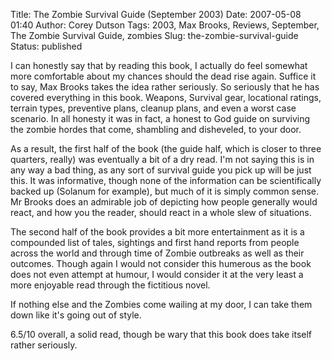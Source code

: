 Title: The Zombie Survival Guide (September 2003)
Date: 2007-05-08 01:40
Author: Corey Dutson
Tags: 2003, Max Brooks, Reviews, September, The Zombie Survival Guide, zombies
Slug: the-zombie-survival-guide
Status: published

I can honestly say that by reading this book, I actually do feel
somewhat more comfortable about my chances should the dead rise again.
Suffice it to say, Max Brooks takes the idea rather seriously. So
seriously that he has covered everything in this book. Weapons, Survival
gear, locational ratings, terrain types, preventive plans, cleanup
plans, and even a worst case scenario. In all honesty it was in fact, a
honest to God guide on surviving the zombie hordes that come, shambling
and disheveled, to your door.

As a result, the first half of the book (the guide half, which is closer
to three quarters, really) was eventually a bit of a dry read. I'm not
saying this is in any way a bad thing, as any sort of survival guide you
pick up will be just this. It was informative, though none of the
information can be scientifically backed up (Solanum for example), but
much of it is simply common sense. Mr Brooks does an admirable job of
depicting how people generally would react, and how you the reader,
should react in a whole slew of situations.



The second half of the book provides a bit more entertainment as it is a
compounded list of tales, sightings and first hand reports from people
across the world and through time of Zombie outbreaks as well as their
outcomes. Though again I would not consider this humerous as the book
does not even attempt at humour, I would consider it at the very least a
more enjoyable read through the fictitious novel.

If nothing else and the Zombies come wailing at my door, I can take them
down like it's going out of style.

6.5/10 overall, a solid read, though be wary that this book does take
itself rather seriously.
